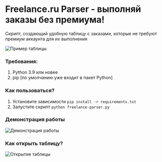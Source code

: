 # Freelance.ru Parser - выполняй заказы без премиума!
Скрипт, создающий удобную таблицу с заказами, которые не требуют премиум аккаунта для их выполнения

![Пример таблицы](https://i.imgur.com/F6DwWWz.png)

### Требования:
1. Python 3.9 или новее
2. pip [по умолчанию уже входит в пакет Python]

### Как пользоваться?
1. Установите зависимости ```pip install -r requirements.txt```
2. Запустите скрипт ```python freelance-parser.py```

### Демонстрация работы
![Демонстрация работы](https://i.imgur.com/ljsOTk0.gif)

### Как открыть таблицу?
![Открытие таблицы](https://i.imgur.com/0UyAxOQ.gif)
